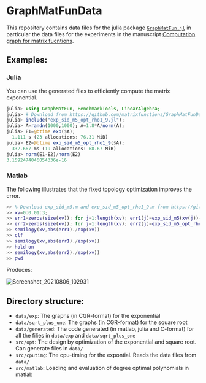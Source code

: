 # GraphMatFunData

This repository contains data files for the julia package [`GraphMatFun.jl`](https://github.com/matrixfunctions/GraphMatFun.jl) in particular the data files for the experiments in the manuscript [Computation graph for matrix fucntions](https://arxiv.org/abs/2107.12198).

## Examples:


### Julia

You can use the generated files to efficiently compute the matrix exponential.

```julia
julia> using GraphMatFun, BenchmarkTools, LinearAlgebra;
julia> # Download from https://github.com/matrixfunctions/GraphMatFunData/tree/main/data/generated/exp
julia> include("exp_sid_m5_opt_rho1_9.jl");
julia> A=randn(1000,1000); A=1.8*A/norm(A);
julia> E1=@btime exp($A);
  1.111 s (23 allocations: 76.31 MiB)
julia> E2=@btime exp_sid_m5_opt_rho1_9($A);
  332.667 ms (19 allocations: 68.67 MiB)
julia> norm(E1-E2)/norm(E2)
3.1592474046054336e-16
```

### Matlab

The following illustrates that the fixed topology optimization improves the error.

```matlab
>> % Download exp_sid_m5.m and exp_sid_m5_opt_rho1_9.m from https://github.com/matrixfunctions/GraphMatFunData/tree/main/data/generated/exp
>> xv=0:0.01:3;
>> err1=zeros(size(xv)); for j=1:length(xv); err1(j)=exp_sid_m5(xv(j))-exp(xv(j)); end
>> err2=zeros(size(xv)); for j=1:length(xv); err2(j)=exp_sid_m5_opt_rho1_9(xv(j))-exp(xv(j)); end
>> semilogy(xv,abs(err1)./exp(xv))
>> clf
>> semilogy(xv,abs(err1)./exp(xv))
>> hold on
>> semilogy(xv,abs(err2)./exp(xv))
>> pwd
```

Produces:

 ![Screenshot_20210806_102931](https://user-images.githubusercontent.com/11163595/128481669-dfbb7a85-7e20-4d9c-8dcb-937eba9954d4.png)


## Directory structure:
* `data/exp`: The graphs (in CGR-format) for the exponential
* `data/sqrt_plus_one`: The graphs (in CGR-format) for the square root
* `data/generated`: The code generated (in matlab, julia and C-format) for all the filies in `data/exp` and `data/sqrt_plus_one`
* `src/opt`: The design by optimization of the exponential and square root. Can generate files in `data/`
* `src/cputimg`: The cpu-timing for the expontial. Reads the data files from `data/`
* `src/matlab`: Loading and evaluation of degree optimal polynomials in matlab
